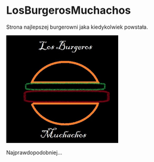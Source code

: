 # LosBurgerosMuchachos
Strona najlepszej burgerowni jaka kiedykolwiek powstała.

<img src = 'img/logo.jpg' width=300> 

Najprawdopodobniej...

